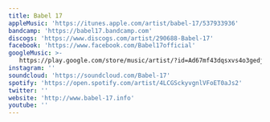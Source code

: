 ```yaml
---
title: Babel 17
appleMusic: 'https://itunes.apple.com/artist/babel-17/537933936'
bandcamp: 'https://babel17.bandcamp.com'
discogs: 'https://www.discogs.com/artist/290688-Babel-17'
facebook: 'https://www.facebook.com/Babel17official'
googleMusic: >-
   https://play.google.com/store/music/artist/?id=Ad67mf43dqsxvs4o3gedj7ptthu
instagram: ''
soundcloud: 'https://soundcloud.com/Babel-17'
spotify: 'https://open.spotify.com/artist/4LCGSckyvgnlVFoET0aJs2'
twitter: ''
website: 'http://www.babel-17.info'
youtube: ''
---
```

